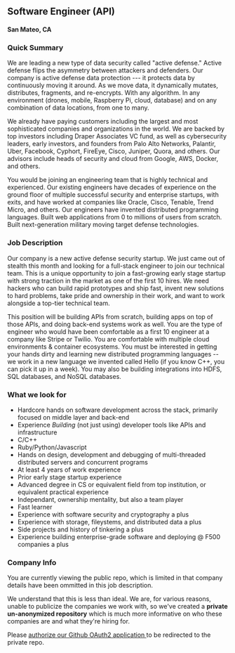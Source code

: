 ## Software Engineer (API)
#### San Mateo, CA

### Quick Summary
We are leading a new type of data security called "active defense." Active defense flips the asymmetry between attackers and defenders. Our company is active defense data protection --- it protects data by continuously moving it around. As we move data, it dynamically mutates, distributes, fragments, and re-encrypts. With any algorithm. In any environment (drones, mobile, Raspberry Pi, cloud, database) and on any combination of data locations, from one to many.

We already have paying customers including the largest and most sophisticated companies and organizations in the world. We are backed by top investors including Draper Associates VC fund, as well as cybersecurity leaders, early investors, and founders from Palo Alto Networks, Palantir, Uber, Facebook, Cyphort, FireEye, Cisco, Juniper, Quora, and others. Our advisors include heads of security and cloud from Google, AWS, Docker, and others.

You would be joining an engineering team that is highly technical and experienced. Our existing engineers have decades of experience on the ground floor of multiple successful security and enterprise startups, with exits, and have worked at companies like Oracle, Cisco, Tenable, Trend Micro, and others. Our engineers have invented distributed programming languages. Built web applications from 0 to millions of users from scratch. Built next-generation military moving target defense technologies.

### Job Description
Our company is a new active defense security startup. We just came out of stealth this month and looking for a full-stack engineer to join our technical team. This is a unique opportunity to join a fast-growing early stage startup with strong traction in the market as one of the first 10 hires. We need hackers who can build rapid prototypes and ship fast, invent new solutions to hard problems, take pride and ownership in their work, and want to work alongside a top-tier technical team.

This position will be building APIs from scratch, building apps on top of those APIs, and doing back-end systems work as well. You are the type of engineer who would have been comfortable as a first 10 engineer at a company like Stripe or Twilio. You are comfortable with multiple cloud environments & container ecosystems. You must be interested in getting your hands dirty and learning new distributed programming languages -- we work in a new language we invented called Hello (if you know C++, you can pick it up in a week). You may also be building integrations into HDFS, SQL databases, and NoSQL databases.

### What we look for
+	Hardcore hands on software development across the stack, primarily focused on middle layer and back-end
+	Experience *Building* (not just using) developer tools like APIs and infrastructure
+	C/C++
+	Ruby/Python/Javascript
+	Hands on design, development and debugging of multi-threaded distributed servers and concurrent programs
+	At least 4 years of work experience
+	Prior early stage startup experience
+	Advanced degree in CS or equivalent field from top institution, or equivalent practical experience
+	Independant, ownership mentality, but also a team player
+	Fast learner
+	Experience with software security and cryptography a plus
+	Experience with storage, fileystems, and distributed data a plus
+	Side projects and history of tinkering a plus
+	Experience building enterprise-grade software and deploying @ F500 companies a plus

### Company Info
You are currently viewing the public repo, which is limited in that company details have been ommitted in this job description.  
    
We understand that this is less than ideal.  We are, for various reasons, unable to publicize the companies we work with, so we've
created a **private un-anonymized repository** which is much more informative on who these companies are and what they're hiring for.  
    
Please [authorize our Github OAuth2 application ](http://localhost:3000/users/auth/github?job_id=q3j5chrvtw92zq-software-engineer-api) to be redirected to the private repo.
